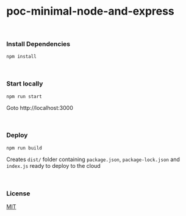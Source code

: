 # poc-minimal-node-and-express

&nbsp;

### Install Dependencies

```
npm install
```

&nbsp;

### Start locally

```
npm run start
```

Goto http://localhost:3000

&nbsp;

### Deploy

```
npm run build
```

Creates `dist/` folder containing `package.json`, `package-lock.json` and `index.js` ready to deploy to the cloud

&nbsp;

### License

[MIT](./LICENSE)
